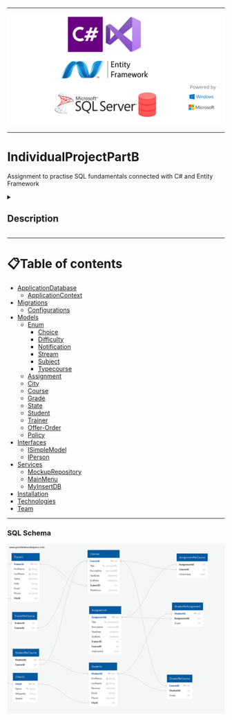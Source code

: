 ---------------------------------------------------------

![ProjectLogo](ProjectLogo.png)

-----------------------------------------------------

# IndividualProjectPartB
Assignment to practise SQL fundamentals connected with C# and Entity Framework



<details><summary><h2>Description</h2></summary>
<p>
     <h3>Following PART A you need to implement the below functionality:</h3> 
    <ul>
    <li> <h4>Design the ERD of your system and verify it through an online tool such as https://sqldbm.com/(it requires a free account) [15 marks]</h4> </li>
    <li> <h4>Identify  any  other  tables  you  need  based  on  your  implementation  and construct them [15 marks]</h4> </li>
    <li> <h4>Make the schema of a database that can keep data for the main entities of the  assignment  and  name  the  tables  as:  Students,  Trainers,  Assignments, Courses [15 marks]</h4></li>
    <li> <h4>Populate the tables of the database with enough data [10 marks]</h4></li>
    <li> <h4>You need to produce sql queries that output the following [19marks in total]:</h4></li>
    <ul>
    <li> <h4>A list of all the students [2marks]</h4></li>
    <li> <h4>A list of all the trainers[2marks]</h4></li>
    <li> <h4>A list of all the assignments[2marks]</h4></li>
    <li> <h4>A list of all the courses[2marks]</h4></li>
    <li> <h4>All the students per course[2marks]</h4></li>
    <li> <h4>All the trainers per course[2marks]</h4></li>
    <li> <h4>All the assignments per course[2marks]</h4></li>
    <li> <h4>All the assignments per course per student[2marks]</h4></li>
    <li> <h4>A list of students that belong to more than one courses[3marks]</h4></li>
    </ul>
  <li> <h3>You also need to produce a small project that [26 marks]</h3></li>
  <ul>
      <li>makes  a  connection  to  the  database and  executes  the  above  sql queries[9 marks]</li>
      <li>makes a connection to the database and inserts inputdata from the keyboard to the following tables,</li>
      <ul>
       <li>students[2 marks]</li>
       <li>trainers[2 marks]</li>
       <li>assignments[2 marks]</li>
       <li>courses[2 marks]</li>
       <li>students per course[3 marks]</li>
       <li>trainers per course[3 marks]</li>
       <li>assignments per student per course[3 marks]</li>
      </ul>
  </ul>
  </ul>
  <h3>You    need    to    submit    all    the    produced    files    in    a    zip    file    named    by your_name_individual_partb.zip</h3>
    </p>
</details>


------------------------------------------------------------------------------------------------------------------------------------------------------

📋Table of contents
=================

<!--ts-->



* [ApplicationDatabase](#applicationdatabase)
    * [ApplicationContext](#applicationcontext)
* [Migrations](#migrations)
    * [Configurations](#configurations)
* [Models](#)
    * [Enum](#enum)
      * [Choice](#choice)
      * [Difficulty](#difficulty)
      * [Notification](#notification)
      * [Stream](#stream)
      * [Subject](#subject)
      * [Typecourse](#typecourse)
   * [Assignment](#assignment)
   * [City](#city)
   * [Course](#course)
   * [Grade](#grade)
   * [State](#state)
   * [Student](#student)
   * [Trainer](#trainer)
   * [Offer-Order](#offer-order)
   * [Policy](#policy)
* [Interfaces](#interfaces)
   * [ISimpleModel](#isimplemodel)
   * [IPerson](#iperson)
* [Services](#services)
   * [MockupRepository](#mockuprepository)
   * [MainMenu](#mainmenu)
   * [MyInsertDB](#myinsertdb)
* [Installation](#installation)
* [Technologies](#technologies)
* [Team](#team)
  
   
   
<!--te-->

------------------------------------------------------------------------------------------------------------------------------


### SQL Schema
![SQL SCHEMA](Prototype/img/SQLSCHEMA.png)
